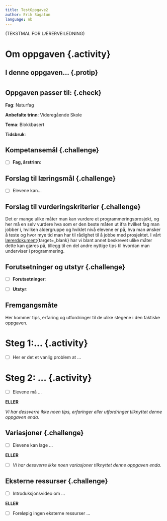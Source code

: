 ```yaml
---
title: TestOppgave2
author: Erik Sagatun
language: nb
---
```

(TEKSTMAL FOR LÆRERVEILEDNING)

# Om oppgaven {.activity}

## I denne oppgaven... {.protip}
#


## Oppgaven passer til: {.check}

 **Fag**: Naturfag

**Anbefalte trinn**: Videregående Skole

**Tema**: Blokkbasert

**Tidsbruk**:

## Kompetansemål {.challenge}

- [ ] **Fag, årstrinn**:

## Forslag til læringsmål {.challenge}

- [ ] Elevene kan...

## Forslag til vurderingskriterier {.challenge}

Det er mange ulike måter man kan vurdere et programmeringsprosjekt, og her må en
selv vurdere hva som er den beste måten ut ifra hvilket fag man jobber i,
hvilken aldergruppe og hviklet nivå elevene er på, hva man ønsker å teste og
hvor mye tid man har til rådighet til å jobbe med prosjektet. I vårt
[lærerdokument](https://github.com/kodeklubben/oppgaver/wiki/Hvordan-undervise-i-og-vurdere-programmering){target=_blank} har vi blant
annet beskrevet ulike måter dette kan gjøres på, tillegg til en del andre
nyttige tips til hvordan man underviser i programmering.

## Forutsetninger og utstyr {.challenge}

- [ ] **Forutsetninger**:

- [ ] **Utstyr**:

## Fremgangsmåte

Her kommer tips, erfaring og utfordringer til de ulike stegene i den faktiske
oppgaven. 

# Steg 1:... {.activity}

- [ ] Her er det et vanlig problem at ...

# Steg 2: ... {.activity}

- [ ] Elevene må ...

**ELLER**

*Vi har dessverre ikke noen tips, erfaringer eller utfordringer tilknyttet denne
oppgaven enda.*

## Variasjoner {.challenge}

- [ ]  Elevene kan lage ...

**ELLER**

- [ ]  *Vi har dessverre ikke noen variasjoner tilknyttet denne oppgaven enda.*

## Eksterne ressurser {.challenge}

- [ ] Introduksjonsvideo om …

**ELLER**

- [ ] Foreløpig ingen eksterne ressurser ...